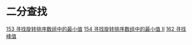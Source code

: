 # 二分查找
[153 寻找旋转排序数组中的最小值](./Q00153m.java)
[154 寻找旋转排序数组中的最小值 II](./Q00154h.java)
[162 寻找峰值](./Q00162m.java)